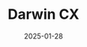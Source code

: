 ---  
layout: startup_page  
title: "Darwin CX"  
id: "darwin.cx"  
permalink: "/darwincxdarwin.cx01282025/"  
website: "https://darwin.cx/"  
funding_round: ""  
funding_amount: "$12M"  
investors: "First Ascent Ventures, New Era Capital Partners, TTA Investments, Teralys Capital"  
about: "Darwin CX is a SaaS platform helping publishers and subscription-based businesses transition from print to digital. It offers solutions for subscription lifecycle management, including innovative checkout pages, A/B testing, and analytics to improve customer experience and loyalty. The platform allows clients complete control over customer data for tailored experiences."  
markets: "SaaS, Customer Experience (CX), Subscription Management, Media, Publishing, Software Development"  
hq: "Toronto, Ontario, Canada"  
founded_year: "2018"  
linkedin: "https://www.linkedin.com/company/darwin-cx"  
twitter: "https://twitter.com/darwindevs"  
instagram: ""  
facebook: ""  
crunchbase: "https://www.crunchbase.com/organization/darwin-cx"  
pitchbook: "https://pitchbook.com/profiles/company/435237-22"  

date_display: "28-Jan-2025"  
date: "2025-01-28"

# SEO Optimization  
meta_title: "Darwin CX -  Funding ($12M)"  
meta_description: "Darwin CX, Darwin CX is a SaaS platform helping publishers and subscription-based businesses transition from print to digital. It offers solutions for subscripti..."  
meta_keywords: "Darwin CX, SaaS, Customer Experience (CX), Subscription Management, Media, Publishing, Software Development,  funding"  
canonical_url: "https://startup.projectstartups.com/darwincxdarwin.cx01282025/"  
---